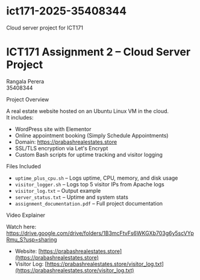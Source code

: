 # ict171-2025-35408344
Cloud server project for ICT171
# ICT171 Assignment 2 – Cloud Server Project

Rangala Perera  
35408344  


Project Overview

A real estate website hosted on an Ubuntu Linux VM in the cloud.  
It includes:
- WordPress site with Elementor
- Online appointment booking (Simply Schedule Appointments)
- Domain: https://prabashrealestates.store
- SSL/TLS encryption via Let's Encrypt
- Custom Bash scripts for uptime tracking and visitor logging

Files Included
- `uptime_plus_cpu.sh` – Logs uptime, CPU, memory, and disk usage
- `visitor_logger.sh` – Logs top 5 visitor IPs from Apache logs
- `visitor_log.txt` – Output example
- `server_status.txt` – Uptime and system stats
- `assignment_documentation.pdf` – Full project documentation

Video Explainer

Watch here: https://drive.google.com/drive/folders/1B3mcFtvFs6WKGXb703g6y5scVYpRmu_S?usp=sharing


- Website: [https://prabashrealestates.store](https://prabashrealestates.store)  
- Visitor Log: [https://prabashrealestates.store/visitor_log.txt](https://prabashrealestates.store/visitor_log.txt)
